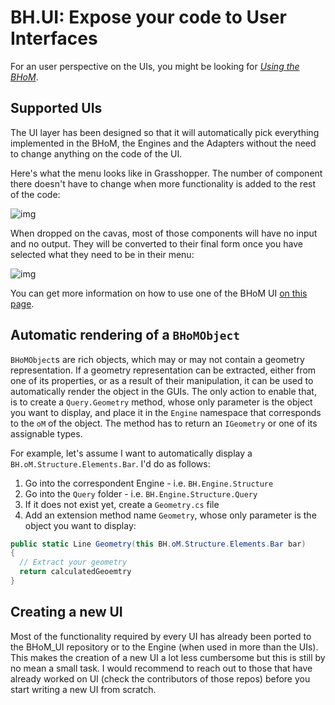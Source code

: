 # BH.UI: Expose your code to User Interfaces

For an user perspective on the UIs, you might be looking for _[Using the BHoM](/Basics/Using-the-BHoM)_.

## Supported UIs

The UI layer has been designed so that it will automatically pick everything implemented in the BHoM, the Engines and the Adapters without the need to change anything on the code of the UI.

Here's what the menu looks like in Grasshopper. The number of component there doesn't have to change when more functionality is added to the rest of the code:

![img](/images/GH_Menu.png)

When dropped on the cavas, most of those components will have no input and no output. They will be converted to their final form once you have selected what they need to be in their menu:

![img](/images/GH_ComponentSearchMenu.gif)

You can get more information on how to use one of the BHoM UI [on this page](/Basics/Using-the-BHoM).


## Automatic rendering of a `BHoMObject`
`BHoMObject`s are rich objects, which may or may not contain a geometry representation.
If a geometry representation can be extracted, either from one of its properties, or as a result of their manipulation, it can be used to automatically render the object in the GUIs. The only action to enable that, is to create a `Query.Geometry` method, whose only parameter is the object you want to display, and place it in the `Engine` namespace that corresponds to the `oM` of the object. The method has to return an `IGeometry` or one of its assignable types.

For example, let's assume I want to automatically display a `BH.oM.Structure.Elements.Bar`. I'd do as follows:
1. Go into the correspondent Engine - i.e. `BH.Engine.Structure`
1. Go into the `Query` folder - i.e. `BH.Engine.Structure.Query`
1. If it does not exist yet, create a `Geometry.cs` file
1. Add an extension method name `Geometry`, whose only parameter is the object you want to display:
```c#
public static Line Geometry(this BH.oM.Structure.Elements.Bar bar)
{
  // Extract your geometry
  return calculatedGeoemtry
}
```

## Creating a new UI

Most of the functionality required by every UI has already been ported to the BHoM_UI repository or to the Engine (when used in more than the UIs). This makes the creation of a new UI a lot less cumbersome but this is still by no mean a small task. I would recommend to reach out to those that have already worked on UI (check the contributors of those repos) before you start writing a new UI from scratch.